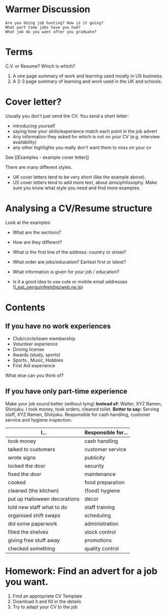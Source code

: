 # Warmer Discussion
    Are you doing job hunting? How is it going?
    What part time jobs have you had?
    What job do you want after you graduate?

# Terms
C.V. or Resume? Which is which?
1) A one page summary of work and learning used mostly in US business.
2) A  2-3 page summary of learning and work used in the UK and schools.

# Cover letter?
Usually you don't just send the CV. You send a short letter:
* introducing yourself
* saying how your skills/experience match each point in the job advert
* Any information they asked for which is not on your CV (e.g. interview availability)
* any other highlights you really don't want them to miss on your cv


See [[Examples - example cover letter]]

There are many different styles. 
* UK cover letters tend to be very short (like the example above). 
* US cover letters tend to add more text, about aims/philosophy. 
Make sure you know what style you need and find more examples. 



# Analysing a CV/Resume structure
Look at the examples
* What are the sections?
* How are they different?

* What is the first line of the address: country or street?
* What order are jobs/education? Earliest first or latest?
* What information is given for your job / education?
* Is it a good idea to use cute or mobile email addresses (I_eat_penguinfeet@ezweb.ne.jp)

# Contents
## If you have no work experiences
* Club/circle/team membership
* Volunteer experience
* Driving license
* Awards (study, sports)
* Sports , Music, Hobbies
* First Aid experience

What else can you think of?



## If you have only part-time experience
Make your job sound better (without lying)
__Instead of:__ Waiter, XYZ Ramen, Shinjuku. I took money, took orders, cleaned toilet.
__Better to say:__ Serving staff, XYZ Ramen, Shinjuku. Responsible for cash handling, customer service and hygiene inspection.

I...        |Responsible for...
-------------|------------
took money  |cash handling
talked to customers |customer service
wrote signs |publicity
locked the door | security
fixed the door|  maintenance
cooked | food preparation
cleaned (the kitchen) |   (food) hygiene
put up Halloween decorations |  décor
told new staff what to do |   staff training
organised shift swaps |   scheduling
did some paperwork |  administration
filled the shelves|  stock control
giving free stuff away | promotions
checked something |   quality control



# Homework: Find an advert for a job you want.
1) Find an appropriate CV Template
2) Download it and fill in the details
3) Try to adapt your CV to the job



